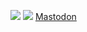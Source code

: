 ![](https://media.tenor.com/zW6Vzn0jz_gAAAAC/halt-catch-fire-hcf.gif)
![](https://badges.lastfm.workers.dev/last-played?user=skandix)
<a rel="me" href="https://chaos.social/@skandix">Mastodon</a>
